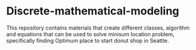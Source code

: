 # Discrete-mathematical-modeling
This repository contains materials that create different classes, algorithm and equations that can be used to solve minisum location problem, specifically finding Optimum place to start donut shop in Seattle.
